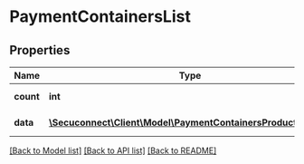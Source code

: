 # PaymentContainersList

## Properties
Name | Type | Description | Notes
------------ | ------------- | ------------- | -------------
**count** | **int** | Number of existing payment containers | 
**data** | [**\Secuconnect\Client\Model\PaymentContainersProductModel[]**](PaymentContainersProductModel.md) | GET Payment/Containers | 

[[Back to Model list]](../README.md#documentation-for-models) [[Back to API list]](../README.md#documentation-for-api-endpoints) [[Back to README]](../../README.md)


